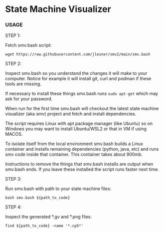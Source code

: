 # State Machine Visualizer

### USAGE

STEP 1: 

Fetch smv.bash script:
```
wget https://raw.githubusercontent.com/jlesner/smv2/main/smv.bash 
```

STEP 2:

Inspect smv.bash so you understand the changes it will make to your computer. Notice for example it will install git, curl and podman if these tools are missing.

If necessary to install these things smv.bash runs ```sudo apt-get``` which may ask for your password.

When run for the first time smv.bash will checkout the latest state machine visualizer (aka smv) project and fetch and install dependencies. 

The script requires Linux with apt package manager (like Ubuntu) so on Windows you may want to install Ubuntu/WSL2 or that in VM if using MACOS.

To isolate itself from the local environment smv.bash builds a Linux container and installs remaining dependencies (python, java, etc) and runs smv code inside that container. This container takes about 900mb. 

Instructions to remove the things that smv.bash installs are output when smv.bash ends. If you leave these installed the script runs faster next time.

STEP 3: 

Run smv.bash with path to your state machine files:
```
bash smv.bash ${path_to_code}
```

STEP 4: 

Inspect the generated *.gv and *.png files:
```
find ${path_to_code} -name '*.cp5*'
```
